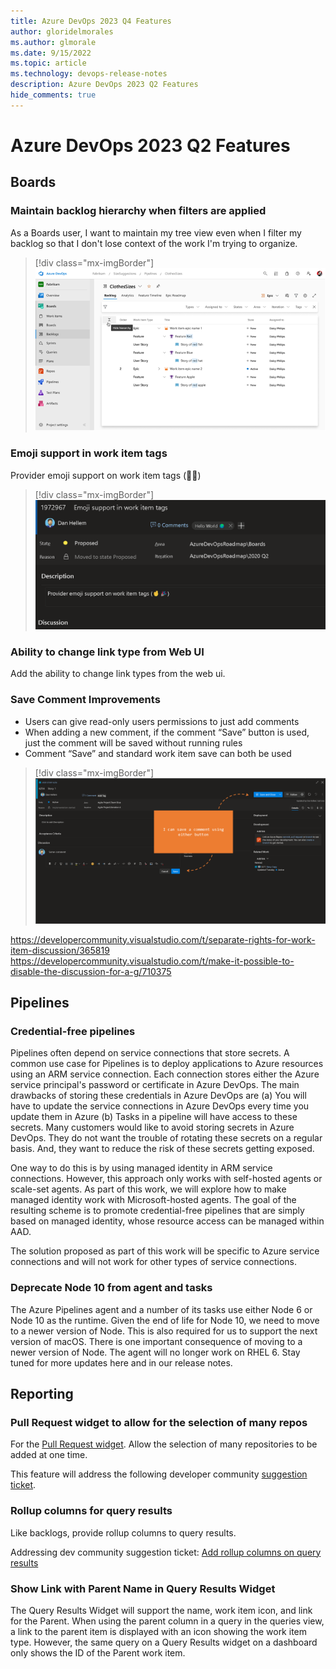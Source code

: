 ```yaml
---
title: Azure DevOps 2023 Q4 Features
author: gloridelmorales
ms.author: glmorale
ms.date: 9/15/2022
ms.topic: article
ms.technology: devops-release-notes
description: Azure DevOps 2023 Q2 Features
hide_comments: true
---
```

# Azure DevOps 2023 Q2 Features

## Boards
 
### Maintain backlog hierarchy when filters are applied

As a Boards user, I want to maintain my tree view even when I filter my backlog so that I don't lose context of the work I'm trying to organize.

> [!div class="mx-imgBorder"]
> ![Maintain backlog hierarchy when filters are applied](media/boards-2022q4-01.png)

### Emoji support in work item tags

Provider emoji support on work item tags (🤞🎉)

> [!div class="mx-imgBorder"]
> ![Emoji support in work item tags](media/boards-2022q4-02.png)

### Ability to change link type from Web UI

Add the ability to change link types from the web ui. 

### Save Comment Improvements

* Users can give read-only users permissions to just add comments​
* When adding a new comment, if the comment “Save” button is used, just the comment will be saved without running rules​
* Comment “Save” and standard work item save can both be used

> [!div class="mx-imgBorder"]
> ![Save Comment Improvements](media/boards-2022q4-03.png)

https://developercommunity.visualstudio.com/t/separate-rights-for-work-item-discussion/365819
https://developercommunity.visualstudio.com/t/make-it-possible-to-disable-the-discussion-for-a-g/710375

## Pipelines

### Credential-free pipelines

Pipelines often depend on service connections that store secrets. A common use case for Pipelines is to deploy applications to Azure resources using an ARM service connection. Each connection stores either the Azure service principal's password or certificate in Azure DevOps. The main drawbacks of storing these credentials in Azure DevOps are (a) You will have to update the service connections in Azure DevOps every time you update them in Azure (b) Tasks in a pipeline will have access to these secrets. Many customers would like to avoid storing secrets in Azure DevOps. They do not want the trouble of rotating these secrets on a regular basis. And, they want to reduce the risk of these secrets getting exposed.

One way to do this is by using managed identity in ARM service connections. However, this approach only works with self-hosted agents or scale-set agents. As part of this work, we will explore how to make managed identity work with Microsoft-hosted agents. The goal of the resulting scheme is to promote credential-free pipelines that are simply based on managed identity, whose resource access can be managed within AAD.

The solution proposed as part of this work will be specific to Azure service connections and will not work for other types of service connections.

### Deprecate Node 10 from agent and tasks

The Azure Pipelines agent and a number of its tasks use either Node 6 or Node 10 as the runtime. Given the end of life for Node 10, we need to move to a newer version of Node. This is also required for us to support the next version of macOS. There is one important consequence of moving to a newer version of Node. The agent will no longer work on RHEL 6. Stay tuned for more updates here and in our release notes.

## Reporting

### Pull Request widget to allow for the selection of many repos

For the [Pull Request widget](https://docs.microsoft.com/azure/devops/report/dashboards/widget-catalog?view=azure-devops#pull-request). Allow the selection of many repositories to be added at one time. 

This feature will address the following developer community [suggestion ticket](https://developercommunity.visualstudio.com/t/allow-multiple-repository-selection-in-pull-reques/982784).

### Rollup columns for query results

Like backlogs, provide rollup columns to query results.

Addressing dev community suggestion ticket: [Add rollup columns on query results](https://developercommunity.visualstudio.com/t/could-you-add-rollup-columns-on-queries/758096)

### Show Link with Parent Name in Query Results Widget

The Query Results Widget will support the name, work item icon, and link for the Parent. When using the parent column in a query in the queries view, a link to the parent item is displayed with an icon showing the work item type. However, the same query on a Query Results widget on a dashboard only shows the ID of the Parent work item.